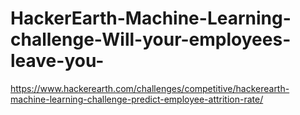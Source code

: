 # HackerEarth-Machine-Learning-challenge-Will-your-employees-leave-you-
https://www.hackerearth.com/challenges/competitive/hackerearth-machine-learning-challenge-predict-employee-attrition-rate/
